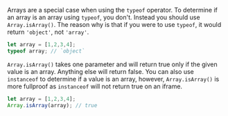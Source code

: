 Arrays are a special case when using the `typeof` operator.
To determine if an array is an array using `typeof`, you don't.
Instead you should use `Array.isArray()`. The reason why is that
if you were to use `typeof`, it would return `'object'`, not `'array'`.

```javascript
let array = [1,2,3,4];
typeof array; // `object`
```

`Array.isArray()` takes one parameter and will return true only
if the given value is an array. Anything else will return false.
You can also use `instanceof` to determine if a value is an array,
however, `Array.isArray()` is more fullproof as `instanceof` will
not return true on an iframe.

```javascript
let array = [1,2,3,4];
Array.isArray(array); // true
```
